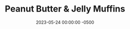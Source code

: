 ---
layout: post
title:  "Peanut Butter & Jelly Muffins"
date:   2023-05-24 00:00:00 -0500
categories:
- Recipes
- Breakfast
permalink: /recipes/pbj-muffin
image: /assets/Food/Breakfast/PBJ Muffin/pbj-muffin.jpg
ing: pbjmuffin-ing
facts: pbjmuffin-facts
section1: Wet
start2: Oat flour
section2: Dry
start3: 
section3: 
start4: 
section4: 
start5: 
section5: 
Prep: 15
Rest: 
Cook: 24
Source1: https://www.youtube.com/watch?v=4AaCp1rMbGo&t=1s
Source2: 
whisk: https://s.samsungfood.com/r2wV1
tags: 
- oatmeal
- oats
- yogurt
- chia
- gluten free
- peanut butter
- nuts
- jelly
- mini
- jumbo
Description: Blueberry muffins are a classic quick grab and go breakfast for a reason, but they're traditionally loaded with added sugars. These ones however are much healthier than the classic though, packing fiber with oat flour, and avoiding tons of added sugars and unhealthy fats.  Check out my <a href="banana-bread">Breakfast Banana Bread</a> and my <a href="double-chocolate-banana-bread">Double Chocolate Banana Bread</a> for similar recipes
Instructions: 
- To a large bowl, mash the bananas. Add in the other wet ingredients (maple syrup, applesauce, yogurt, and egg)<br><br>

- In a separate bowl, whisk together the dry ingredients (oat flour, cornstarch, PB2, and baking soda)<br><br>

- Add the dry ingredients to the wet ones and mix until just combined. Fold in the blueberries<br><br>

- Grease a muffin pan with spray and spoon in the batter<br><br>

- Bake for ~24 minutes at 350F (muffins should be about 205F and toothpick will come out clean).<br><br>

- Optionally, brush tops of muffins with 1 tbsp (14 g) melted butter. Let cool in pan for 10 minutes then transfer to a wire rack or plate to cool
---